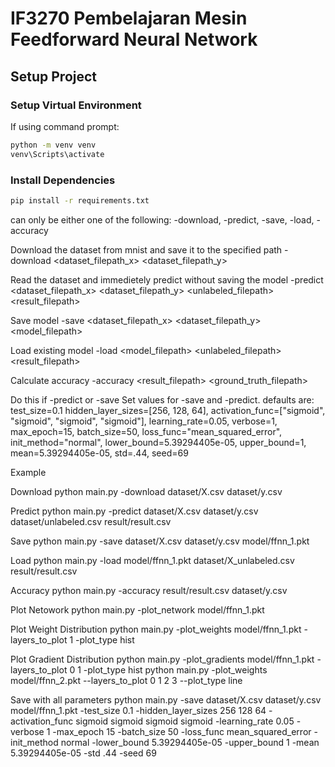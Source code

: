 # IF3270 Pembelajaran Mesin Feedforward Neural Network

## Setup Project

### Setup Virtual Environment

If using command prompt:
```bash
python -m venv venv
venv\Scripts\activate
```
### Install Dependencies
```bash
pip install -r requirements.txt
```





can only be either one of the following:
-download, -predict, -save, -load, -accuracy

Download the dataset from mnist and save it to the specified path
-download <dataset_filepath_x> <dataset_filepath_y>

Read the dataset and immedietely predict without saving the model
-predict <dataset_filepath_x> <dataset_filepath_y> <unlabeled_filepath> <result_filepath>

Save model
-save <dataset_filepath_x> <dataset_filepath_y> <model_filepath>

Load existing model
-load <model_filepath> <unlabeled_filepath> <result_filepath>

Calculate accuracy
-accuracy <result_filepath> <ground_truth_filepath>

Do this if -predict or -save
Set values for -save and -predict. defaults are:
test_size=0.1
hidden_layer_sizes=[256, 128, 64],
activation_func=["sigmoid", "sigmoid", "sigmoid", "sigmoid"],
learning_rate=0.05,
verbose=1,
max_epoch=15,
batch_size=50,
loss_func="mean_squared_error",
init_method="normal",
lower_bound=5.39294405e-05,
upper_bound=1,
mean=5.39294405e-05,
std=.44,
seed=69



Example

Download
python main.py -download dataset/X.csv dataset/y.csv

Predict
python main.py -predict dataset/X.csv dataset/y.csv dataset/unlabeled.csv result/result.csv

Save
python main.py -save dataset/X.csv dataset/y.csv model/ffnn_1.pkt

Load
python main.py -load model/ffnn_1.pkt dataset/X_unlabeled.csv result/result.csv

Accuracy
python main.py -accuracy result/result.csv dataset/y.csv

Plot Netowork
python main.py -plot_network model/ffnn_1.pkt

Plot Weight Distribution
python main.py -plot_weights model/ffnn_1.pkt -layers_to_plot 1 -plot_type hist

Plot Gradient Distribution
python main.py -plot_gradients model/ffnn_1.pkt -layers_to_plot 0 1 -plot_type hist
python main.py -plot_weights model/ffnn_2.pkt --layers_to_plot 0 1 2 3 --plot_type line

Save with all parameters
python main.py -save dataset/X.csv dataset/y.csv model/ffnn_1.pkt -test_size 0.1 -hidden_layer_sizes 256 128 64 -activation_func sigmoid sigmoid sigmoid sigmoid -learning_rate 0.05 -verbose 1 -max_epoch 15 -batch_size 50 -loss_func mean_squared_error -init_method normal -lower_bound 5.39294405e-05 -upper_bound 1 -mean 5.39294405e-05 -std .44 -seed 69
